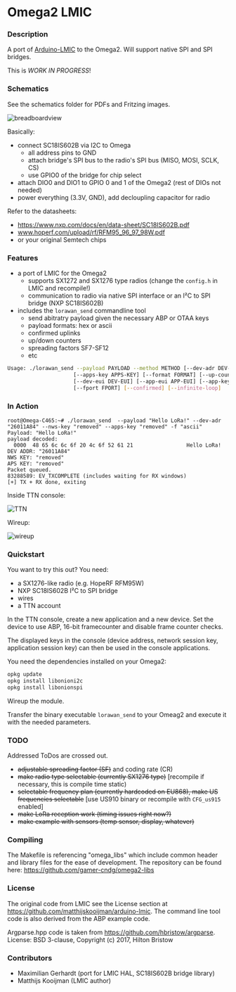 # Omega2 LMIC

### Description

A port of [Arduino-LMIC](https://github.com/matthijskooijman/arduino-lmic) to the Omega2. Will support native SPI and SPI bridges.

This is *WORK IN PROGRESS*!

### Schematics

See the schematics folder for PDFs and Fritzing images.

![breadboardview](https://github.com/maxgerhardt/omega2-lmic-lorawan/blob/master/schematic/omega_lora_Steckplatine.png)

Basically:
* connect SC18IS602B via I2C to Omega
   * all address pins to GND
   * attach bridge's SPI bus to the radio's SPI bus (MISO, MOSI, SCLK, CS)
   * use GPIO0 of the bridge for chip select
* attach DIO0 and DIO1 to GPIO 0 and 1 of the Omega2 (rest of DIOs not needed)
* power everything (3.3V, GND), add decloupling capacitor for radio

Refer to the datasheets:
* https://www.nxp.com/docs/en/data-sheet/SC18IS602B.pdf
* www.hoperf.com/upload/rf/RFM95_96_97_98W.pdf
* or your original Semtech chips

### Features

* a port of LMIC for the Omega2
  * supports SX1272 and SX1276 type radios  (change the `config.h` in LMIC and recompile!)
  * communication to radio via native SPI interface or an I²C to SPI bridge (NXP SC18IS602B)
* includes the `lorawan_send` commandline tool 
  * send abitratry payload given the necessary ABP or OTAA keys
  * payload formats: hex or ascii 
  * confirmed uplinks 
  * up/down counters 
  * spreading factors SF7-SF12
  * etc
  
```sh
Usage: ./lorawan_send --payload PAYLOAD --method METHOD [--dev-adr DEV-ADR] [--nws-key NWS-KEY] 
                     [--apps-key APPS-KEY] [--format FORMAT] [--up-counter UP-COUNTER] [--down-counter DOWN-COUNTER] 
                     [--dev-eui DEV-EUI] [--app-eui APP-EUI] [--app-key APP-KEY] [--spreading-factor SPREADING-FACTOR] 
                     [--fport FPORT] [--confirmed] [--infinite-loop]
```

### In Action

```
root@Omega-C465:~# ./lorawan_send  --payload "Hello LoRa!" --dev-adr "26011A84" --nws-key "removed" --apps-key "removed" -f "ascii"
Payload: "Hello LoRa!"
payload decoded:
  0000  48 65 6c 6c 6f 20 4c 6f 52 61 21                 Hello LoRa!
DEV ADDR: "26011A84"
NWS KEY: "removed"
APS KEY: "removed"
Packet queued.
83288589: EV_TXCOMPLETE (includes waiting for RX windows)
[+] TX + RX done, exiting
```

Inside TTN console:

![TTN](https://github.com/maxgerhardt/omega2-lmic-lorawan/raw/master/img/TTN.png)

Wireup:

![wireup](https://github.com/maxgerhardt/omega2-lmic-lorawan/raw/master/img/IMG_20180619_135413.jpg)

### Quickstart

You want to try this out? You need: 
* a SX1276-like radio (e.g. HopeRF RFM95W)
* NXP SC18IS602B I²C to SPI bridge
* wires
* a TTN account

In the TTN console, create a new application and a new device. Set the device to use ABP, 16-bit framecounter and disable frame counter checks. 

The displayed keys in the console (device address, network session key, application session key) can then be used in the console applications.

You need the dependencies installed on your Omega2:

```sh
opkg update
opkg install libonioni2c 
opkg install libonionspi
```

Wireup the module.

Transfer the binary executable `lorawan_send` to your Omeag2 and execute it with the needed parameters.

### TODO

Addressed ToDos are crossed out.

* ~~adjustable spreading factor (SF)~~ and coding rate (CR)
* ~~make radio type selectable (currently SX1276 type)~~ [recompile if necessary, this is compile time static)
* ~~selectable frequency plan (currently hardcoded on EU868), make US frequencies selectable~~ [use US910 binary or recompile with `CFG_us915` enabled]
* ~~make LoRa reception work (timing issues right now?)~~	
* ~~make example with sensors (temp sensor, display, whatever)~~

### Compiling

The Makefile is referencing "omega_libs" which include common header and library files for the ease of development. The repository can be found here: https://github.com/gamer-cndg/omega2-libs

### License

The original code from LMIC see the License section at https://github.com/matthijskooijman/arduino-lmic.
The command line tool code is also derived from the ABP example code.

Argparse.hpp code is taken from https://github.com/hbristow/argparse.
License: BSD 3-clause, Copyright (c) 2017, Hilton Bristow

### Contributors

* Maximilian Gerhardt (port for LMIC HAL, SC18IS602B bridge library)
* Matthijs Kooijman (LMIC author)